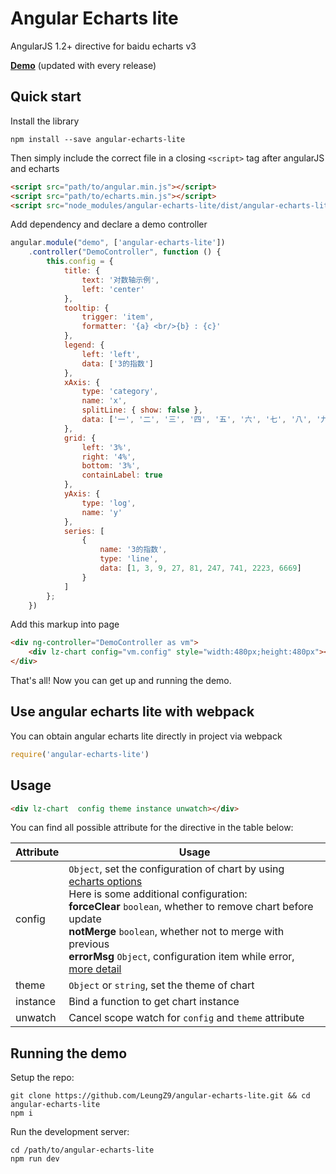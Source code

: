 # Angular Echarts lite

AngularJS 1.2+ directive for baidu echarts v3

**[Demo](https://leungz9.github.io/angular-echarts-lite/)** (updated with every release)

## Quick start

Install the library

```
npm install --save angular-echarts-lite
```

Then simply include the correct file in a closing `<script>` tag after angularJS and echarts

```html
<script src="path/to/angular.min.js"></script>
<script src="path/to/echarts.min.js"></script>
<script src="node_modules/angular-echarts-lite/dist/angular-echarts-lite.min.js"></script>
```

Add dependency and declare a demo controller

```js
angular.module("demo", ['angular-echarts-lite'])
    .controller("DemoController", function () {
        this.config = {
            title: {
                text: '对数轴示例',
                left: 'center'
            },
            tooltip: {
                trigger: 'item',
                formatter: '{a} <br/>{b} : {c}'
            },
            legend: {
                left: 'left',
                data: ['3的指数']
            },
            xAxis: {
                type: 'category',
                name: 'x',
                splitLine: { show: false },
                data: ['一', '二', '三', '四', '五', '六', '七', '八', '九']
            },
            grid: {
                left: '3%',
                right: '4%',
                bottom: '3%',
                containLabel: true
            },
            yAxis: {
                type: 'log',
                name: 'y'
            },
            series: [
                {
                    name: '3的指数',
                    type: 'line',
                    data: [1, 3, 9, 27, 81, 247, 741, 2223, 6669]
                }
            ]
        };
    })
```

Add this markup into page
```html
<div ng-controller="DemoController as vm">
    <div lz-chart config="vm.config" style="width:480px;height:480px"></div>
</div>
```

That's all! Now you can get up and running the demo.

## Use angular echarts lite with webpack

You can obtain angular echarts lite directly in project via webpack

```js
require('angular-echarts-lite')
```

## Usage

```html
<div lz-chart  config theme instance unwatch></div>
```

You can find all possible attribute for the directive in the table below:

Attribute  | Usage
---        | ---
config     | `Object`, set the configuration of chart by using [echarts options](https://ecomfe.github.io/echarts-doc/public/en/option.html)<br>Here is some additional configuration:<br>**forceClear** `boolean`, whether to remove chart before update<br>**notMerge** `boolean`, whether not to merge with previous<br>**errorMsg** `Object`, configuration item while error, [more detail](https://ecomfe.github.io/echarts-doc/public/en/api.html#echartsInstance.showLoading)
theme      | `Object` or `string`,  set the theme of chart
instance   | Bind a function to get chart instance
unwatch    | Cancel scope watch for `config` and `theme` attribute

## Running the demo

Setup the repo:

```
git clone https://github.com/LeungZ9/angular-echarts-lite.git && cd angular-echarts-lite
npm i
```

Run the development server:

```
cd /path/to/angular-echarts-lite
npm run dev
```